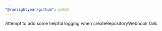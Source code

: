 ```yaml
---
"@runlightyear/github": patch
---
```


Attempt to add some helpful logging when createRepositoryWebhook fails
